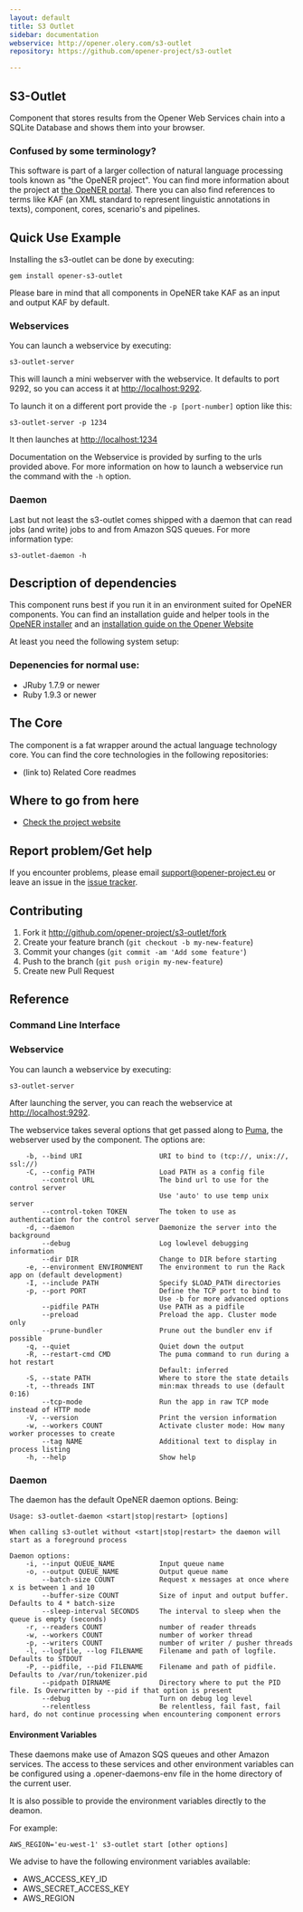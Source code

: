 ```yaml
---
layout: default
title: S3 Outlet
sidebar: documentation
webservice: http://opener.olery.com/s3-outlet
repository: https://github.com/opener-project/s3-outlet

---
```




<div id='readme'></div>

S3-Outlet
------------

Component that stores results from the Opener Web Services chain into a SQLite 
Database and shows them into your browser.

### Confused by some terminology?

This software is part of a larger collection of natural language processing tools known as "the OpeNER project". You can find more information about the project at [the OpeNER portal](http://opener-project.github.io). There you can also find references to terms like KAF (an XML standard to represent linguistic annotations in texts), component, cores, scenario's and pipelines.

Quick Use Example
-----------------

Installing the s3-outlet can be done by executing:

    gem install opener-s3-outlet

Please bare in mind that all components in OpeNER take KAF as an input and output KAF by default.

### Webservices

You can launch a webservice by executing:

    s3-outlet-server

This will launch a mini webserver with the webservice. It defaults to port 9292, so you can access it at <http://localhost:9292>.

To launch it on a different port provide the `-p [port-number]` option like this:

    s3-outlet-server -p 1234

It then launches at <http://localhost:1234>

Documentation on the Webservice is provided by surfing to the urls provided above. For more information on how to launch a webservice run the command with the ```-h``` option.


### Daemon

Last but not least the s3-outlet comes shipped with a daemon that can read jobs (and write) jobs to and from Amazon SQS queues. For more information type:

    s3-outlet-daemon -h


Description of dependencies
---------------------------

This component runs best if you run it in an environment suited for OpeNER components. You can find an installation guide and helper tools in the [OpeNER installer](https://github.com/opener-project/opener-installer) and an
[installation guide on the Opener Website](http://opener-project.github.io/getting-started/how-to/local-installation.html)

At least you need the following system setup:

### Depenencies for normal use:

* JRuby 1.7.9 or newer
* Ruby 1.9.3 or newer

The Core
--------

The component is a fat wrapper around the actual language technology core. You can find the core technologies in the following repositories:

* (link to) Related Core readmes

Where to go from here
---------------------

* [Check the project website](http://opener-project.github.io)

Report problem/Get help
-----------------------

If you encounter problems, please email support@opener-project.eu or leave an issue in the 
[issue tracker](https://github.com/opener-project/s3-outlet/issues).


Contributing
------------

1. Fork it <http://github.com/opener-project/s3-outlet/fork>
2. Create your feature branch (`git checkout -b my-new-feature`)
3. Commit your changes (`git commit -am 'Add some feature'`)
4. Push to the branch (`git push origin my-new-feature`)
5. Create new Pull Request


<div id='reference'></div>

## Reference

### Command Line Interface

### Webservice

You can launch a webservice by executing:

```
s3-outlet-server
```

After launching the server, you can reach the webservice at
<http://localhost:9292>.

The webservice takes several options that get passed along to [Puma](http://puma.io), the webserver used by the component. The options are:

```
    -b, --bind URI                   URI to bind to (tcp://, unix://, ssl://)
    -C, --config PATH                Load PATH as a config file
        --control URL                The bind url to use for the control server
                                     Use 'auto' to use temp unix server
        --control-token TOKEN        The token to use as authentication for the control server
    -d, --daemon                     Daemonize the server into the background
        --debug                      Log lowlevel debugging information
        --dir DIR                    Change to DIR before starting
    -e, --environment ENVIRONMENT    The environment to run the Rack app on (default development)
    -I, --include PATH               Specify $LOAD_PATH directories
    -p, --port PORT                  Define the TCP port to bind to
                                     Use -b for more advanced options
        --pidfile PATH               Use PATH as a pidfile
        --preload                    Preload the app. Cluster mode only
        --prune-bundler              Prune out the bundler env if possible
    -q, --quiet                      Quiet down the output
    -R, --restart-cmd CMD            The puma command to run during a hot restart
                                     Default: inferred
    -S, --state PATH                 Where to store the state details
    -t, --threads INT                min:max threads to use (default 0:16)
        --tcp-mode                   Run the app in raw TCP mode instead of HTTP mode
    -V, --version                    Print the version information
    -w, --workers COUNT              Activate cluster mode: How many worker processes to create
        --tag NAME                   Additional text to display in process listing
    -h, --help                       Show help
```


### Daemon

The daemon has the default OpeNER daemon options. Being:

```
Usage: s3-outlet-daemon <start|stop|restart> [options]

When calling s3-outlet without <start|stop|restart> the daemon will start as a foreground process

Daemon options:
    -i, --input QUEUE_NAME           Input queue name
    -o, --output QUEUE_NAME          Output queue name
        --batch-size COUNT           Request x messages at once where x is between 1 and 10
        --buffer-size COUNT          Size of input and output buffer. Defaults to 4 * batch-size
        --sleep-interval SECONDS     The interval to sleep when the queue is empty (seconds)
    -r, --readers COUNT              number of reader threads
    -w, --workers COUNT              number of worker thread
    -p, --writers COUNT              number of writer / pusher threads
    -l, --logfile, --log FILENAME    Filename and path of logfile. Defaults to STDOUT
    -P, --pidfile, --pid FILENAME    Filename and path of pidfile. Defaults to /var/run/tokenizer.pid
        --pidpath DIRNAME            Directory where to put the PID file. Is Overwritten by --pid if that option is present
        --debug                      Turn on debug log level
        --relentless                 Be relentless, fail fast, fail hard, do not continue processing when encountering component errors
```

#### Environment Variables

These daemons make use of Amazon SQS queues and other Amazon services. The access to these services and other environment variables can be configured using a .opener-daemons-env file in the home directory of the current user.

It is also possible to provide the environment variables directly to the deamon.

For example:

```
AWS_REGION='eu-west-1' s3-outlet start [other options]
```

We advise to have the following environment variables available: 

* AWS_ACCESS_KEY_ID
* AWS_SECRET_ACCESS_KEY
* AWS_REGION
